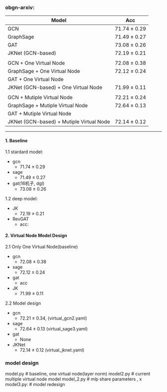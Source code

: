### obgn-arxiv: 

| Model                                    | Acc          |
| ---------------------------------------- | ------------ |
| GCN                                      | 71.74 ± 0.29 |
| GraphSage                                | 71.49 ± 0.27 |
| GAT                                      | 73.08 ± 0.26 |
| JKNet (GCN-based)                        | 72.19 ± 0.21 |
|                                          |              |
| GCN + One Virtual Node                   | 72.08 ± 0.38 |
| GraphSage + One Virtual Node             | 72.12 ± 0.24 |
| GAT + One Virtual Node                   |              |
| JKNet (GCN-based) + One Virtual Node     | 71.99 ± 0.11 |
|                                          |              |
| GCN + Mutiple Virtual Node               | 72.21 ± 0.24 |
| GraphSage + Mutiple Virtual Node         | 72.64 ± 0.13 |
| GAT + Mutiple Virtual Node               |              |
| JKNet (GCN-based) + Mutiple Virtual Node | 72.14 ± 0.12 |

---
#### 1. Baseline
    
1.1 stardard model: 
- gcn
    - 71.74 ± 0.29
- sage
    - 71.49 ± 0.27
- gat(16机子, dgl)
    - 73.08 ± 0.26

1.2 deep model:
- JK 
    - 72.19 ± 0.21
- RevGAT
    - acc: 

#### 2. Virtual Node Model Design

2.1 Only One Virtual Node(baseline)
- gcn
    - 72.08 ± 0.38 
- sage
    - 72.12 ± 0.24
- gat
    - acc
- JK
    - 71.99 ± 0.11


2.2 Model design
- gcn
    - 72.21 ± 0.34, (virtual_gcn2.yaml)
- sage
    - 72.64 ± 0.13 (virtual_sage3.yaml)
- gat
    - None
- JKNet
    - 72.14 ± 0.12 (virtual_jknet.yaml)

### model design

model.py # baseline, one virtual node(layer norm)
model2.py # current multiple virtual node model
model_2.py # mlp share parameters , x
model3.py: # model redesign

